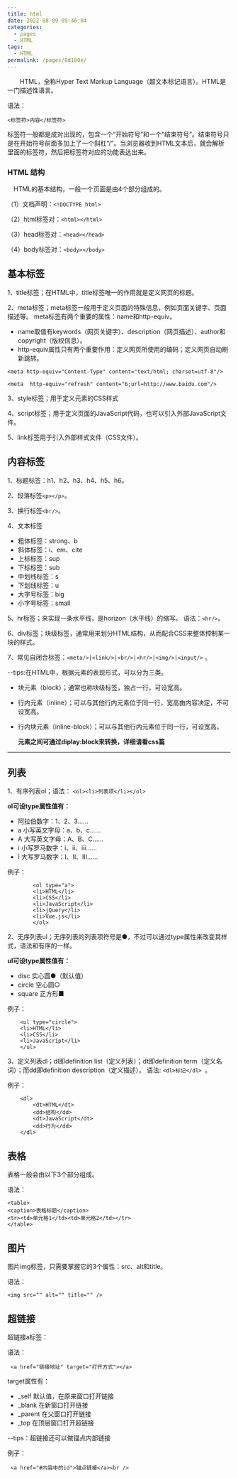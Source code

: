 ```yaml
---
title: html
date: 2022-08-09 09:46:04
categories: 
  - pages
  - HTML
tags: 
  - HTML
permalink: /pages/8d180e/
---
```

&emsp;&emsp;HTML，全称Hyper Text Markup Language（超文本标记语言）。HTML是一门描述性语言。
  
  语法：
  
    <标签符>内容</标签符>
标签符一般都是成对出现的，包含一个“开始符号”和一个“结束符号”。结束符号只是在开始符号前面多加上了一个斜杠“/”。当浏览器收到HTML文本后，就会解析里面的标签符，然后把标签符对应的功能表达出来。
### HTML 结构
&emsp;HTML的基本结构，一般一个页面是由4个部分组成的。

（1）文档声明：`<!DOCTYPE html>`

（2）html标签对：`<html></html>`

（3）head标签对：`<head></head>`

（4）body标签对：`<body></body>`
## 基本标签
1、title标签；在HTML中，title标签唯一的作用就是定义网页的标题。

2、meta标签；meta标签一般用于定义页面的特殊信息，例如页面关键字、页面描述等。
meta标签有两个重要的属性：name和http-equiv。
- name取值有keywords（网页关键字）、description（网页描述）、author和copyright（版权信息）。
- http-equiv属性只有两个重要作用：定义网页所使用的编码；定义网页自动刷新跳转。

`<meta http-equiv="Content-Type" content="text/html; charset=utf-8"/>`

`<meta  http-equiv="refresh" content="6;url=http://www.baidu.com"/>`

3、style标签；用于定义元素的CSS样式

4、script标签；用于定义页面的JavaScript代码，也可以引入外部JavaScript文件。

5、link标签用于引入外部样式文件（CSS文件）。
## 内容标签
1、标题标签：h1、h2、h3、h4、h5、h6。

2、段落标签`<p></p>`。

3、换行标签`<br/>`。

4、文本标签
- 粗体标签：strong、b
- 斜体标签：i、em、cite
- 上标标签：sup
- 下标标签：sub
- 中划线标签：s
- 下划线标签：u
- 大字号标签：big
- 小字号标签：small

5、hr标签；来实现一条水平线，是horizon（水平线）的缩写。 语法：`<hr/>`。

6、div标签；块级标签，通常用来划分HTML结构，从而配合CSS来整体控制某一块的样式。


7、常见自闭合标签：`<meta/>|<link/>|<br/>|<hr/>|<img/>|<input/>`	。

--tips:在HTML中，根据元素的表现形式，可以分为三类。
- 块元素（block）；通常也称块级标签，独占一行，可设宽高。
- 行内元素（inline）；可以与其他行内元素位于同一行，宽高由内容决定，不可设宽高。
- 行内块元素（inline-block）；可以与其他行内元素位于同一行，可设宽高。

  <strong>元素之间可通过diplay:block来转换，详细请看css篇</strong>
---
##  列表
1、有序列表ol；语法：
`<ol><li>列表项</li></ol>`

<strong>ol可设type属性值有：</strong>
- 阿拉伯数字：1、2、3……
- a	小写英文字母：a、b、c……
- A	大写英文字母：A、B、C……
- i	小写罗马数字：i、ii、iii……
- I 大写罗马数字：I、II、III……

例子：
```
        <ol type="a">
        <li>HTML</li>
        <li>CSS</li>
        <li>JavaScript</li>
        <li>jQuery</li>
        <li>Vue.js</li>
        </ol>
```
2、无序列表ul；无序列表的列表项符号是●，不过可以通过type属性来改变其样式，语法和有序的一样。

<strong>ul可设type属性值有：</strong>
- disc	实心圆●（默认值）
- circle	空心圆○
- square	正方形■

例子：
```
    <ul type="circle">
    <li>HTML</li>
    <li>CSS</li>
    <li>JavaScript</li>
    </ul>
```
3、定义列表dl；dl即definition list（定义列表）；dt即definition term（定义名词）；而dd即definition description（定义描述）。
语法: `<dl>标记</dl> `。
 
例子：
```
    <dl>
        <dt>HTML</dt>
        <dd>结构</dd>
        <dt>JavaScript</dt>
        <dd>行为</dd>
    </dl>
```
## 表格
表格一般会由以下3个部分组成。

语法：
```
<table>
<caption>表格标题</caption>
<tr><td>单元格1</td><td>单元格2</td></tr>
</table>
```
## 图片
图片img标签，只需要掌握它的3个属性：src、alt和title。

语法：

    <img src="" alt="" title="" />
## 超链接
超链接a标签：

语法：

     <a href="链接地址" target="打开方式"></a>

target属性有：

-  _self	默认值，在原来窗口打开链接
-  _blank	在新窗口打开链接
-  _parent	在父窗口打开链接
-  _top	在顶层窗口打开超链接

--tips：超链接还可以做锚点内部链接

例子：
       
     <a href="#内容中的id">锚点链接</a><br />
